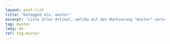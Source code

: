 ```yaml
---
layout: post-list
title: "Getagged als: muster"
excerpt: 'Liste aller Artikel, welche mit der Markierung "muster" versehen wurden.'  
tag: muster
lang: de
ref: tag-muster
---
```

